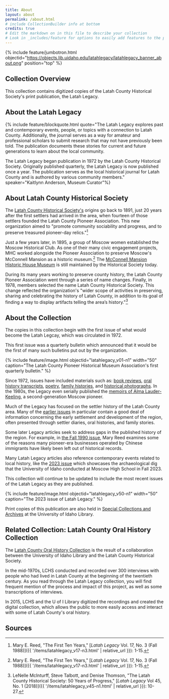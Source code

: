 ```yaml
---
title: About
layout: about
permalink: /about.html
# include CollectionBuilder info at bottom
credits: true
# Edit the markdown on in this file to describe your collection
# Look in _includes/feature for options to easily add features to the page
---
```


{% include feature/jumbotron.html objectid="https://objects.lib.uidaho.edu/latahlegacy/latahlegacy_banner_about.png" position="top" %} 

## Collection Overview
This collection contains digitized copies of the Latah County Historical Society's print publication, the Latah Legacy.

## About the Latah Legacy

{% include feature/blockquote.html quote="The Latah Legacy explores past and contemporary events, people, or topics with a connection to Latah County. Additionally, the journal serves as a way for amateur and professional scholars to submit research that may not have previously been told. The publication documents these stories for current and future generations to learn about the local community.
 
The Latah Legacy began publication in 1972 by the Latah County Historical Society. Originally published quarterly, the Latah Legacy is now published once a year. The publication serves as the local historical journal for Latah County and is authored by various community members." speaker="Kaitlynn Anderson, Museum Curator"%}

## About Latah County Historical Society

The [Latah County Historical Society's](https://www.latahcountyhistoricalsociety.org/) origins go back to 1891, just 20 years after the first settlers had arrived in the area, when fourteen of those settlers founded the Latah County Pioneer Association. This new organization aimed to "promote community sociability and progress, and to preserve treasured pioneer-day relics."[^1]

Just a few years later, in 1895, a group of Moscow women established the Moscow Historical Club. As one of their many civic engagement projects, MHC worked alongside the Pioneer Association to preserve Moscow's McConnell Mansion as a historic museum.[^1] The [McConnell Mansion Historic House Museum](https://www.latahcountyhistoricalsociety.org/museum) is still maintained by the Historical Society today. 

During its many years working to preserve county history, the Latah County Pioneer Association went through a series of name changes. Finally, in 1978, members selected the name Latah County Historical Society. This change reflected the organization's "wider scope of activities in preserving, sharing and celebrating the history of Latah County, in addition to its goal of finding a way to display artifacts telling the area’s history."[^2]

## About the Collection

The copies in this collection begin with the first issue of what would become the Latah Legcay, which was circulated in 1972. 

This first issue was a quarterly bulletin which announced that it would be the first of many such bulletins put out by the organization.

{% include feature/image.html objectid="latahlegacy_v01-n1" width="50" caption="The Latah County Pioneer Historical Museum Association's first quarterly bulletin." %}

Since 1972, issues have included materials such as: [book reviews](https://www.lib.uidaho.edu/digital/latahlegacy/items/latahlegacy_v05-n2.html), [oral history transcripts](https://www.lib.uidaho.edu/digital/latahlegacy/items/latahlegacy_v28-n2.html), [poetry](https://www.lib.uidaho.edu/digital/latahlegacy/items/latahlegacy_v49-n1.html), [family histories](https://www.lib.uidaho.edu/digital/latahlegacy/items/latahlegacy_v29.html), and [historical photographs](https://www.lib.uidaho.edu/digital/latahlegacy/items/latahlegacy_v19-n1.html). In the 1980s, the Legacy even serially published the [memoirs of Alma Lauder-Keeling](https://www.lib.uidaho.edu/digital/latahlegacy/items/latahlegacy_v12-n2.html), a second-generation Moscow pioneer. 

Much of the Legacy has focused on the settler history of the Latah County area. Many of the [earlier issues](https://www.lib.uidaho.edu/digital/latahlegacy/items/latahlegacy_v04-n3.html) in particular contain a good deal of information concerning the early settlement and development of the region, often presented through settler diaries, oral histories, and family stories. 

Some later Legacy articles seek to address gaps in the published history of the region. For example, in [the Fall 1990 issue](https://www.lib.uidaho.edu/digital/latahlegacy/items/latahlegacy_v19-n1.html), Mary Reed examines some of the reasons many pioneer-era businesses operated by Chinese immigrants have likely been left out of historical records.  

Many Latah Legacy articles also reference contemporary events related to local history, like the [2023 issue](https://www.lib.uidaho.edu/digital/latahlegacy/items/latahlegacy_v50-n1.html) which showcases the archaeological dig that the University of Idaho conducted at Moscow High School in Fall 2023.

This collection will continue to be updated to include the most recent issues of the Latah Legacy as they are published.

{% include feature/image.html objectid="latahlegacy_v50-n1" width="50" caption="The 2023 issue of Latah Legacy." %}

Print copies of this publication are also held in [Special Collections and Archives](https://www.lib.uidaho.edu/special-collections/) at the University of Idaho Library.

## Related Collection: Latah County Oral History Collection

The [Latah County Oral History Collection](https://www.lib.uidaho.edu/digital/lcoh/) is the result of a collaboration between the University of Idaho Library and the Latah County Historical Society. 

In the mid-1970s, LCHS conducted and recorded over 300 interviews with people who had lived in Latah County at the beginning of the twentieth century. As you read through the Latah Legacy collection, you will find frequent mention of the process and impact of this project, as well as some transcriptions of interviews. 

In 2015, LCHS and the U of I Library digitized the recordings and created the digital collection, which allows the public to more easily access and interact with some of Latah County's oral history.

## Sources

[^1]: Mary E. Reed, "The First Ten Years," [*Latah Legacy* Vol. 17, No. 3 (Fall 1988)]({{ '/items/latahlegacy_v17-n3.html' | relative_url }}): 1-15.
[^2]: LeNelle McInturff, Steve Talbott, and Denise Thomson, "The Latah County Historical Society: 50 Years of Progress," [*Latah Legacy* Vol 45, No. 1 (2018)]({{ '/items/latahlegacy_v45-n1.html' | relative_url }}): 10-27.
